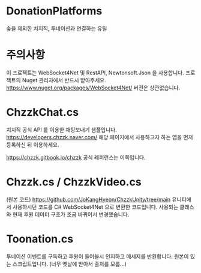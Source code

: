 # DonationPlatforms
 숲을 제외한 치지직, 투네이션과 연결하는 유틸

# 주의사항
 이 프로젝트는 WebSocket4Net 및 RestAPI, Newtonsoft.Json 을 사용합니다.
 프로젝트의 Nuget 관리자에서 반드시 받아주세요.
 https://www.nuget.org/packages/WebSocket4Net/
 버전은 상관없습니다.

# ChzzkChat.cs
 치지직 공식 API 를 이용한 채팅보내기 샘플입니다.
 https://developers.chzzk.naver.com/
 해당 페이지에서 사용하고자 하는 앱을 먼저 등록하신 뒤 이용하세요.
 
 https://chzzk.gitbook.io/chzzk
 공식 레퍼런스는 이쪽입니다.

# Chzzk.cs / ChzzkVideo.cs
 (원본 코드)
 https://github.com/JoKangHyeon/ChzzkUnity/tree/main
 유니티에서 사용하시던 코드를 C# WebSocket4Net 으로 변환한 코드입니다.
 사용되는 클래스와 현재 후원 데이터 구조가 조금 바뀌어서 변경했습니다.

# Toonation.cs
 투네이션 이벤트를 구독하고 후원이 들어올시 인지하고 메세지를 반환합니다.
 원본이 있는 스크립트입니다. (너무 옛날에 받아서 출처를 모름...)
